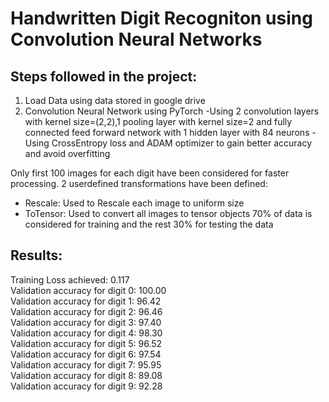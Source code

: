 # Handwritten Digit Recogniton using Convolution Neural Networks

## Steps followed in the project:
1. Load Data using data stored in google drive
2. Convolution Neural Network using PyTorch
      -Using 2 convolution layers with kernel size=(2,2),1 pooling layer with kernel size=2 and fully connected feed forward network with 1 hidden layer with 84 neurons
      -Using CrossEntropy loss and ADAM optimizer to gain better accuracy and avoid overfitting
      
Only first 100 images for each digit have been considered for faster processing. 2 userdefined transformations have been defined:
- Rescale: Used to Rescale each image to uniform size
- ToTensor: Used to convert all images to tensor objects
70% of data is considered for training and the rest 30% for testing the data
      
## Results:
Training Loss achieved: 0.117  
Validation accuracy for digit 0: 100.00  
Validation accuracy for digit 1: 96.42  
Validation accuracy for digit 2: 96.46  
Validation accuracy for digit 3: 97.40  
Validation accuracy for digit 4: 98.30  
Validation accuracy for digit 5: 96.52  
Validation accuracy for digit 6: 97.54  
Validation accuracy for digit 7: 95.95  
Validation accuracy for digit 8: 89.08  
Validation accuracy for digit 9: 92.28  
